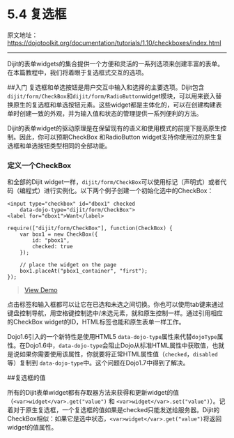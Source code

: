 # 5.4 复选框

原文地址：https://dojotoolkit.org/documentation/tutorials/1.10/checkboxes/index.html

----------

Dijit的表单widgets的集合提供一个方便和灵活的一系列选项来创建丰富的表单。在本篇教程中，我们将着眼于复选框式交互的选项。

##入门
复选框和单选按钮是用户交互中输入和选择的主要选项。Dijit包含`dijit/form/CheckBox`和`dijit/form/RadioButton`widget模块，可以用来嵌入替换原生的复选框和单选按钮元素。这些widget都是主体化的，可以在创建构建表单时创建一致的外观，并为输入值和状态的管理提供一系列便利的方法。

Dijit的表单widget的驱动原理是在保留现有的语义和使用模式的前提下提高原生控制。因此，你可以预期CheckBox 和RadioButton widget支持你使用过的原生复选框和单选按钮类型相同的全部功能。

### 定义一个CheckBox
和全部的Dijit widget一样，`dijit/form/CheckBox`可以使用标记（声明式）或者代码（编程式）进行实例化。以下两个例子创建一个初始化选中的CheckBox：

```
<input type="checkbox" id="dbox1" checked
    data-dojo-type="dijit/form/CheckBox">
<label for="dbox1">Want</label>
```

```
require(["dijit/form/CheckBox"], function(CheckBox) {
    var box1 = new CheckBox({
        id: "pbox1",
        checked: true
    });

    // place the widget on the page
    box1.placeAt("pbox1_container", "first");
});
```
>[View Demo](https://dojotoolkit.org/documentation/tutorials/1.10/checkboxes/demo/CheckBox.html)

点击标签和输入框都可以让它在已选和未选之间切换。你也可以使用tab键来通过键盘控制导航，用空格键控制选中/未选元素，就和原生控制一样。通过引用相应的CheckBox widget的ID，HTML标签也能和原生表单一样工作。

Dojo1.6引入的一个新特性是使用HTML5 `data-dojo-type`属性来代替`dojoType`属性。在Dojo1.6中，`data-dojo-type`会阻止Dojo从标准HTML属性中获取值，也就是说如果你需要使用该属性，你就要将正常HTML属性值（`checked`，`disabled`等）复制到 `data-dojo-type`中。这个问题在Dojo1.7中得到了解决。

##复选框的值

所有的Dijit表单widget都有存取器方法来获得和更新widget的值（`<var>widget</var>.get("value")` 和 `<var>widget</var>.set("value")`）。记着对于原生复选框，一个复选框的值如果是checked只能发送给服务器。Dijit的CheckBox相似：如果它是选中状态，`<var>widget</var>.get("value")`将返回widget的值属性。